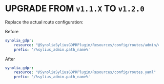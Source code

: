 # UPGRADE FROM `v1.1.X` TO `v1.2.0`

Replace the actual route configuration:

Before
  ```yaml
  synolia_gdpr:
      resource: "@SynoliaSyliusGDPRPlugin/Resources/config/routes/admin/customer.yaml"
      prefix: '/%sylius_admin.path_name%'
  ```

After
  ```yaml
  synolia_gdpr:
      resource: "@SynoliaSyliusGDPRPlugin/Resources/config/routes.yaml"
      prefix: '/%sylius_admin.path_name%'
  ```
